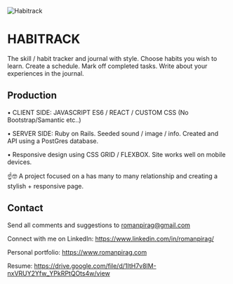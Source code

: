 
![Habitrack](https://i.imgur.com/a87UI96.png)

# HABITRACK
The skill / habit tracker and journal with style. 
Choose habits you wish to learn. 
Create a schedule. 
Mark off completed tasks. 
Write about your experiences in the journal. 

## Production 

• CLIENT SIDE: JAVASCRIPT ES6 / REACT / CUSTOM CSS (No Bootstrap/Samantic etc..)

• SERVER SIDE: Ruby on Rails. Seeded sound / image / info. Created and  API using a PostGres database. 

• Responsive design using CSS GRID / FLEXBOX. Site works well on mobile devices. 

☝️🤓 A project focused on a has many to many relationship and creating a stylish + responsive page. 

## Contact

Send all comments and suggestions to romanpirag@gmail.com

Connect with me on LinkedIn: 
https://www.linkedin.com/in/romanpirag/

Personal portfolio: 
https://www.romanpirag.com 

Resume: 
https://drive.google.com/file/d/1ItH7v8lM-nxVRUY2Yfw_YPkRPtQOts4w/view